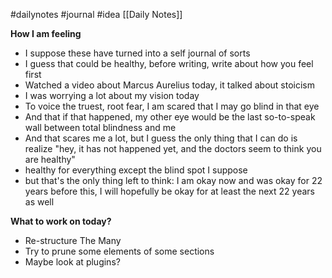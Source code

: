 #dailynotes #journal #idea
[[Daily Notes]]

**How I am feeling**
- I suppose these have turned into a self journal of sorts
- I guess that could be healthy, before writing, write about how you feel first
- Watched a video about Marcus Aurelius today, it talked about stoicism 
- I was worrying a lot about my vision today 
- To voice the truest, root fear, I am scared that I may go blind in that eye
- And that if that happened, my other eye would be the last so-to-speak wall between total blindness and me
- And that scares me a lot, but I guess the only thing that I can do is realize "hey, it has not happened yet, and the doctors seem to think you are healthy"
- healthy for everything except the blind spot I suppose
- but that's the only thing left to think: I am okay now and was okay for 22 years before this, I will hopefully be okay for at least the next 22 years as well

**What to work on today?**
- Re-structure The Many
- Try to prune some elements of some sections
- Maybe look at plugins?